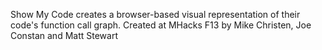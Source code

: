 Show My Code creates a browser-based visual representation of their code's function call graph. Created at MHacks F13 by Mike Christen, Joe Constan and Matt Stewart
